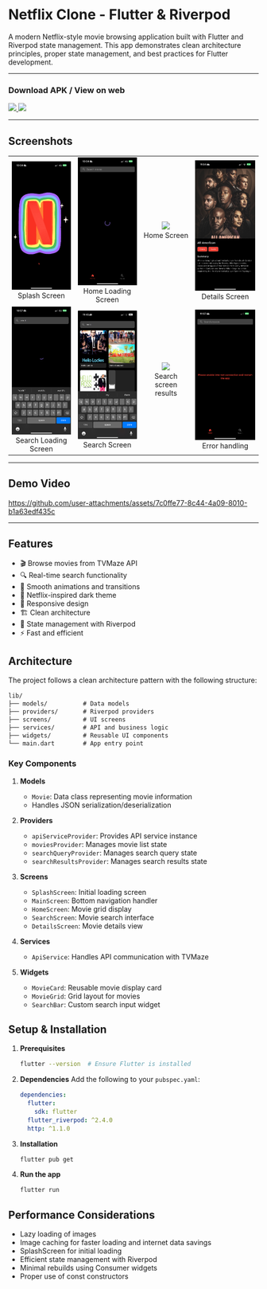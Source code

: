 # Netflix Clone - Flutter & Riverpod

A modern Netflix-style movie browsing application built with Flutter and Riverpod state management. This app demonstrates clean architecture principles, proper state management, and best practices for Flutter development.

---

### Download APK / View on web

<a href="https://github.com/chetanr25/netflix-clone-flutter/raw/refs/heads/main/assets/apk/app-release.apk">
<img src="https://camo.githubusercontent.com/2b0b605d77141fd0ff5f5aa8159f6121c4d4bd213d5ee2aba1753d678faaf28c/68747470733a2f2f692e6962622e636f2f71306d6463345a2f6765742d69742d6f6e2d6769746875622e706e67" width=350/>
</a>

<a href="https://netflix-clone-flutter.vercel.app">
<img src="https://github.com/user-attachments/assets/89ae37d2-353f-4ae4-8860-a688a6afa30a" width=350/>
</a>

---


## Screenshots

<table align="center">
  <tr>
    <td align="center"><img src="assets/screenshots/splash_screen.PNG" width="200"/><br/>Splash Screen</td>
    <td align="center"><img src="assets/screenshots/home_loading_screen.PNG" width="200"/><br/>Home Loading Screen</td>
    <td align="center"><img src="assets/screenshots/home_screen.PNG" width="200"/><br/>Home Screen</td>
    <td align="center"><img src="assets/screenshots/details_screen.PNG" width="200"/><br/>Details Screen</td>
  </tr>
  <tr>
    <td align="center"><img src="assets/screenshots/search_loading_screen.PNG" width="200"/><br/>Search Loading Screen</td>
    <td align="center"><img src="assets/screenshots/search_screen.jpeg" width="200"/><br/>Search Screen</td>
    <td align="center"><img src="assets/screenshots/search_screen_result.PNG" width="200"/><br/>Search screen results</td>
    <td align="center"><img src="assets/screenshots/no_internet_error_screen.PNG" width="200"/><br/>Error handling</td>
  </tr>
</table>

---

## Demo Video 
https://github.com/user-attachments/assets/7c0ffe77-8c44-4a09-8010-b1a63edf435c

---

## Features

- 🎬 Browse movies from TVMaze API
- 🔍 Real-time search functionality
- 💫 Smooth animations and transitions
- 🌙 Netflix-inspired dark theme
- 📱 Responsive design
- 🏗️ Clean architecture
- 🔄 State management with Riverpod
- ⚡ Fast and efficient

## Architecture

The project follows a clean architecture pattern with the following structure:

```
lib/
├── models/          # Data models
├── providers/       # Riverpod providers
├── screens/         # UI screens
├── services/        # API and business logic
├── widgets/         # Reusable UI components
└── main.dart        # App entry point
```

### Key Components

1. **Models**

   - `Movie`: Data class representing movie information
   - Handles JSON serialization/deserialization

2. **Providers**

   - `apiServiceProvider`: Provides API service instance
   - `moviesProvider`: Manages movie list state
   - `searchQueryProvider`: Manages search query state
   - `searchResultsProvider`: Manages search results state

3. **Screens**

   - `SplashScreen`: Initial loading screen
   - `MainScreen`: Bottom navigation handler
   - `HomeScreen`: Movie grid display
   - `SearchScreen`: Movie search interface
   - `DetailsScreen`: Movie details view

4. **Services**
   - `ApiService`: Handles API communication with TVMaze
5. **Widgets**
   - `MovieCard`: Reusable movie display card
   - `MovieGrid`: Grid layout for movies
   - `SearchBar`: Custom search input widget

## Setup & Installation

1. **Prerequisites**

   ```bash
   flutter --version  # Ensure Flutter is installed
   ```

2. **Dependencies**
   Add the following to your `pubspec.yaml`:

   ```yaml
   dependencies:
     flutter:
       sdk: flutter
     flutter_riverpod: ^2.4.0
     http: ^1.1.0
   ```

3. **Installation**

   ```bash
   flutter pub get
   ```

4. **Run the app**
   ```bash
   flutter run
   ```

## Performance Considerations

- Lazy loading of images
- Image caching for faster loading and internet data savings
- SplashScreen for initial loading
- Efficient state management with Riverpod
- Minimal rebuilds using Consumer widgets
- Proper use of const constructors
